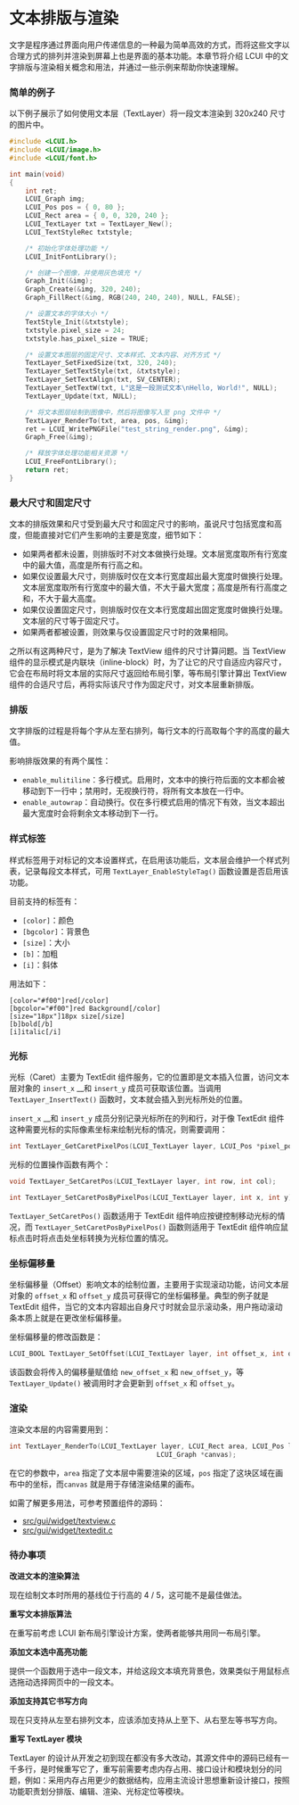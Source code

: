 # 文本排版与渲染

文字是程序通过界面向用户传递信息的一种最为简单高效的方式，而将这些文字以合理方式的排列并渲染到屏幕上也是界面的基本功能。本章节将介绍 LCUI 中的文字排版与渲染相关概念和用法，并通过一些示例来帮助你快速理解。

### 简单的例子

以下例子展示了如何使用文本层（TextLayer）将一段文本渲染到 320x240 尺寸的图片中。

```c
#include <LCUI.h>
#include <LCUI/image.h>
#include <LCUI/font.h>

int main(void)
{
    int ret;
    LCUI_Graph img;
    LCUI_Pos pos = { 0, 80 };
    LCUI_Rect area = { 0, 0, 320, 240 };
    LCUI_TextLayer txt = TextLayer_New();
    LCUI_TextStyleRec txtstyle;

    /* 初始化字体处理功能 */
    LCUI_InitFontLibrary();

    /* 创建一个图像，并使用灰色填充 */
    Graph_Init(&img);
    Graph_Create(&img, 320, 240);
    Graph_FillRect(&img, RGB(240, 240, 240), NULL, FALSE);

    /* 设置文本的字体大小 */
    TextStyle_Init(&txtstyle);
    txtstyle.pixel_size = 24;
    txtstyle.has_pixel_size = TRUE;

    /* 设置文本图层的固定尺寸、文本样式、文本内容、对齐方式 */
    TextLayer_SetFixedSize(txt, 320, 240);
    TextLayer_SetTextStyle(txt, &txtstyle);
    TextLayer_SetTextAlign(txt, SV_CENTER);
    TextLayer_SetTextW(txt, L"这是一段测试文本\nHello, World!", NULL);
    TextLayer_Update(txt, NULL);

    /* 将文本图层绘制到图像中，然后将图像写入至 png 文件中 */
    TextLayer_RenderTo(txt, area, pos, &img);
    ret = LCUI_WritePNGFile("test_string_render.png", &img);
    Graph_Free(&img);

    /* 释放字体处理功能相关资源 */
    LCUI_FreeFontLibrary();
    return ret;
}
```

### 最大尺寸和固定尺寸

文本的排版效果和尺寸受到最大尺寸和固定尺寸的影响，虽说尺寸包括宽度和高度，但能直接对它们产生影响的主要是宽度，细节如下：

* 如果两者都未设置，则排版时不对文本做换行处理。文本层宽度取所有行宽度中的最大值，高度是所有行高之和。
* 如果仅设置最大尺寸，则排版时仅在文本行宽度超出最大宽度时做换行处理。文本层宽度取所有行宽度中的最大值，不大于最大宽度；高度是所有行高度之和，不大于最大高度。
* 如果仅设置固定尺寸，则排版时仅在文本行宽度超出固定宽度时做换行处理。文本层的尺寸等于固定尺寸。
* 如果两者都被设置，则效果与仅设置固定尺寸时的效果相同。

之所以有这两种尺寸，是为了解决 TextView 组件的尺寸计算问题。当 TextView 组件的显示模式是内联块（inline-block）时，为了让它的尺寸自适应内容尺寸，它会在布局时将文本层的实际尺寸返回给布局引擎，等布局引擎计算出 TextView 组件的合适尺寸后，再将实际该尺寸作为固定尺寸，对文本层重新排版。

### 排版

文字排版的过程是将每个字从左至右排列，每行文本的行高取每个字的高度的最大值。

影响排版效果的有两个属性：

* `enable_mulitiline`：多行模式。启用时，文本中的换行符后面的文本都会被移动到下一行中；禁用时，无视换行符，将所有文本放在一行中。
* `enable_autowrap`：自动换行。仅在多行模式启用的情况下有效，当文本超出最大宽度时会将剩余文本移动到下一行。

### 样式标签

样式标签用于对标记的文本设置样式，在启用该功能后，文本层会维护一个样式列表，记录每段文本样式，可用 `TextLayer_EnableStyleTag()` 函数设置是否启用该功能。

目前支持的标签有：

* `[color]`：颜色
* `[bgcolor]`：背景色
* `[size]`：大小
* `[b]`：加粗
* `[i]`：斜体

用法如下：

```text
[color="#f00"]red[/color]
[bgcolor="#f00"]red Background[/color]
[size="18px"]18px size[/size]
[b]bold[/b]
[i]italic[/i]
```

### 光标

光标（Caret）主要为 TextEdit 组件服务，它的位置即是文本插入位置，访问文本层对象的 `insert_x` __和  `insert_y` 成员可获取该位置。当调用 `TextLayer_InsertText()` 函数时，文本就会插入到光标所处的位置。

`insert_x` __和  `insert_y` 成员分别记录光标所在的列和行，对于像 TextEdit 组件这种需要光标的实际像素坐标来绘制光标的情况，则需要调用：

```c
int TextLayer_GetCaretPixelPos(LCUI_TextLayer layer, LCUI_Pos *pixel_pos);
```

光标的位置操作函数有两个：

```c
void TextLayer_SetCaretPos(LCUI_TextLayer layer, int row, int col);

int TextLayer_SetCaretPosByPixelPos(LCUI_TextLayer layer, int x, int y);
```

`TextLayer_SetCaretPos()` 函数适用于 TextEdit 组件响应按键控制移动光标的情况，而 `TextLayer_SetCaretPosByPixelPos()` 函数则适用于 TextEdit 组件响应鼠标点击时将点击处坐标转换为光标位置的情况。

### 坐标偏移量

坐标偏移量（Offset）影响文本的绘制位置，主要用于实现滚动功能，访问文本层对象的 `offset_x`  和 `offset_y` 成员可获得它的坐标偏移量。典型的例子就是 TextEdit 组件，当它的文本内容超出自身尺寸时就会显示滚动条，用户拖动滚动条本质上就是在更改坐标偏移量。

坐标偏移量的修改函数是：

```c
LCUI_BOOL TextLayer_SetOffset(LCUI_TextLayer layer, int offset_x, int offset_y);
```

该函数会将传入的偏移量赋值给 `new_offset_x` 和 `new_offset_y`，等 `TextLayer_Update()` 被调用时才会更新到 `offset_x` 和 `offset_y`。

### 渲染

渲染文本层的内容需要用到：

```c
int TextLayer_RenderTo(LCUI_TextLayer layer, LCUI_Rect area, LCUI_Pos layer_pos,
		       						 LCUI_Graph *canvas);
```

在它的参数中，`area` 指定了文本层中需要渲染的区域，`pos` 指定了这块区域在画布中的坐标，而`canvas` 就是用于存储渲染结果的画布。

如需了解更多用法，可参考预置组件的源码：

* [src/gui/widget/textview.c](https://github.com/lc-soft/LCUI/blob/345031d74ca65225ec3623e0c92d448f54f5052b/src/gui/widget/textview.c#L281)
* [src/gui/widget/textedit.c](https://github.com/lc-soft/LCUI/blob/345031d74ca65225ec3623e0c92d448f54f5052b/src/gui/widget/textedit.c#L933)

### 待办事项

**改进文本的渲染算法**

现在绘制文本时所用的基线位于行高的 4 / 5，这可能不是最佳做法。

**重写文本排版算法**

在重写前考虑 LCUI 新布局引擎设计方案，使两者能够共用同一布局引擎。

**添加文本选中高亮功能**

提供一个函数用于选中一段文本，并给这段文本填充背景色，效果类似于用鼠标点选拖动选择网页中的一段文本。

**添加支持其它书写方向**

现在只支持从左至右排列文本，应该添加支持从上至下、从右至左等书写方向。

**重写 TextLayer 模块**

TextLayer 的设计从开发之初到现在都没有多大改动，其源文件中的源码已经有一千多行，是时候重写它了，重写前需要考虑内存占用、接口设计和模块划分的问题，例如：采用内存占用更少的数据结构，应用主流设计思想重新设计接口，按照功能职责划分排版、编辑、渲染、光标定位等模块。

